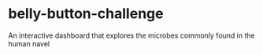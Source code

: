 # belly-button-challenge
An interactive dashboard that explores the microbes commonly found in the human navel 
